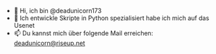 - 👋 Hi, ich bin @deadunicorn173
- 👀 Ich entwickle Skripte in Python spezialisiert habe ich mich auf das Usenet
- 📫 Du kannst mich über folgende Mail erreichen: deadunicorn@riseup.net

<!---
deadunicorn173/deadunicorn173 is a ✨ special ✨ repository because its `README.md` (this file) appears on your GitHub profile.
You can click the Preview link to take a look at your changes.
--->
